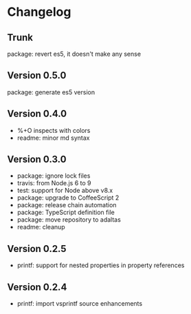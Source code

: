 
# Changelog

## Trunk

package: revert es5, it doesn't make any sense

## Version 0.5.0

package: generate es5 version

## Version 0.4.0

* %+O inspects with colors
* readme: minor md syntax

## Version 0.3.0

* package: ignore lock files
* travis: from Node.js 6 to 9
* test: support for Node above v8.x
* package: upgrade to CoffeeScript 2
* package: release chain automation
* package: TypeScript definition file
* package: move repository to adaltas
* readme: cleanup

## Version 0.2.5

* printf: support for nested properties in property references

## Version 0.2.4

* printf: import vsprintf source enhancements
